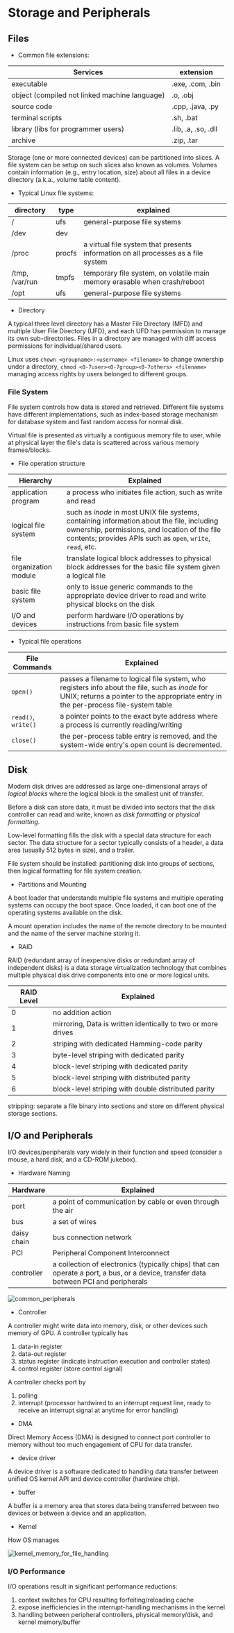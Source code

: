 # Storage and Peripherals

## Files

* Common file extensions:

| Services | extension |
|-|-|
|executable|.exe, .com, .bin|
|object (compiled not linked machine language)|.o, .obj|
|source code|.cpp, .java, .py|
|terminal scripts|.sh, .bat|
|library (libs for programmer users)|.lib, .a, .so, .dll|
|archive|.zip, .tar|

Storage (one or more connected devices) can be partitioned into slices. A file system can be setup on such slices also known as volumes. Volumes contain information (e.g., entry location, size) about all files in a device directory (a.k.a., volume table content).

* Typical Linux file systems:

|directory|type|explained|
|-|-|-|
|/|ufs|general-purpose file systems|
|/dev|dev|
|/proc|procfs|a virtual file system that presents information on all processes as a file system|
|/tmp, /var/run|tmpfs|temporary file system, on volatile main memory erasable when crash/reboot|
|/opt|ufs|general-purpose file systems|

* Directory

A typical three level directory has a Master File Directory (MFD) and multiple User File Directory (UFD), and each UFD has permission to manage its own sub-directories. Files in a directory are managed with diff access permissions for individual/shared users.

Linux uses `chown <groupname>:<username> <filename>` to change ownership under a directory, `chmod <0-7user><0-7group><0-7others> <filename>` managing access rights by users belonged to different groups.

### File System

File system controls how data is stored and retrieved. Different file systems have different implementations, such as index-based storage mechanism for database system and fast random access for normal disk.

Virtual file is presented as virtually a contiguous memory file to user, while at physical layer the file's data is scattered across various memory frames/blocks.

* File operation structure

|Hierarchy|Explained|
|-|-|
|application program| a process who initiates file action, such as write and read |
|logical file system| such as *inode* in most UNIX file systems, containing information about the file, including ownership, permissions, and location of the file contents; provides APIs such as `open`, `write`, `read`, etc.|
|file organization module| translate logical block addresses to physical block addresses for the basic file system given a logical file|
|basic file system| only to issue generic commands to the appropriate device driver to read and write physical blocks on the disk |
|I/O and devices| perform hardware I/O operations by instructions from basic file system|

* Typical file operations

|File Commands|Explained|
|-|-|
|`open()`| passes a filename to logical file system, who registers info about the file, such as *inode* for UNIX; returns a pointer to the appropriate entry in the per-process file-system table |
|`read()`, `write()`| a pointer points to the exact byte address where a process is currently reading/writing |
|`close()`| the per-process table entry is removed, and the system-wide entry's open count is decremented. |

## Disk

Modern disk drives are addressed as large one-dimensional arrays of *logical blocks*
where the logical block is the smallest unit of transfer.

Before a disk can store data, it must be divided into sectors that the disk controller can read and write, known as *disk formatting* or *physical formatting*.

Low-level formatting fills the disk with a special data structure for each sector. The data structure for a sector typically consists of a header, a data area (usually 512 bytes in size), and a trailer.

File system should be installed: partitioning disk into groups of sections, then logical formatting for file system creation.

* Partitions and Mounting

A boot loader that understands multiple file systems and multiple operating systems can occupy the boot space. Once loaded, it can boot one of the operating systems available on the disk.

A mount operation includes the name of the remote directory to be
mounted and the name of the server machine storing it.

* RAID

RAID (redundant array of inexpensive disks or redundant array of independent disks) is a data storage virtualization technology that combines multiple physical disk drive components into one or more logical units.

|RAID Level|Explained|
|-|-|
|0|no addition action|
|1|mirroring, Data is written identically to two or more drives|
|2|striping with dedicated Hamming-code parity|
|3|byte-level striping with dedicated parity|
|4|block-level striping with dedicated parity|
|5|block-level striping with distributed parity|
|6|block-level striping with double distributed parity|

stripping: separate a file binary into sections and store on different physical storage sections.

## I/O and Peripherals

I/O devices/peripherals vary widely in their function and speed (consider a mouse, a hard disk, and a CD-ROM jukebox).

* Hardware Naming

|Hardware|Explained|
|-|-|
|port|a point of communication by cable or even through the air|
|bus|a set of wires|
|daisy chain|bus connection network|
|PCI|Peripheral Component Interconnect|
|controller|a collection of electronics (typically chips) that can operate a port, a bus, or a device, transfer data between PCI and peripherals|

![common_peripherals](imgs/common_peripherals.png "common_peripherals")

* Controller

A controller might write data into memory, disk, or other devices such memory of GPU. 
A controller typically has  
1) data-in register
2) data-out register
3) status register (indicate instruction execution and controller states)
4) control register (store control signal)

A controller checks port by 
1) polling
2) interrupt (processor hardwired to an interrupt request line, ready to receive an interrupt signal at anytime for error handling)

* DMA

Direct Memory Access (DMA) is designed to connect port controller to memory without too much engagement of CPU for data transfer.

* device driver

A device driver is a software dedicated to handling data transfer between unified OS kernel API and device controller (hardware chip).

* buffer

A buffer is a memory area that stores data being transferred between two devices or between a device and an application.

* Kernel 

How OS manages 

![kernel_memory_for_file_handling](imgs/kernel_memory_for_file_handling.png "kernel_memory_for_file_handling")

### I/O Performance

I/O operations result in significant performance reductions:

1) context switches for CPU resulting forfeiting/reloading cache
2) expose inefficiencies in the interrupt-handling mechanisms in the kernel
3) handling between peripheral controllers, physical memory/disk, and kernel memory/buffer